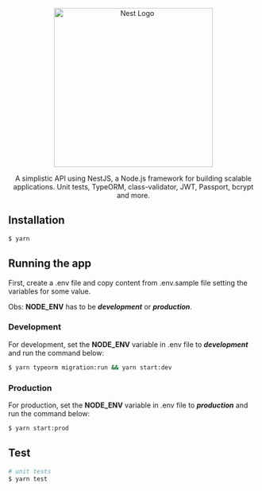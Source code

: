 <p align="center">
  <a href="http://nestjs.com/" target="blank"><img src="https://nestjs.com/img/logo_text.svg" width="320" alt="Nest Logo" /></a>
</p>

[travis-image]: https://api.travis-ci.org/nestjs/nest.svg?branch=master
[travis-url]: https://travis-ci.org/nestjs/nest
[linux-image]: https://img.shields.io/travis/nestjs/nest/master.svg?label=linux
[linux-url]: https://travis-ci.org/nestjs/nest
  
  <p align="center">A simplistic API using NestJS, a Node.js framework for building scalable applications. Unit tests, TypeORM, class-validator, JWT, Passport, bcrypt and more.</p>

## Installation

```bash
$ yarn
```

## Running the app

First, create a .env file and copy content from .env.sample file setting the variables for some value.

Obs: **NODE_ENV** has to be ***development*** or ***production***.

### Development
For development, set the **NODE_ENV** variable in .env file to ***development*** and run the command below:
```bash
$ yarn typeorm migration:run && yarn start:dev
```

### Production
For production, set the **NODE_ENV** variable in .env file to ***production*** and run the command below:
```bash
$ yarn start:prod
```

## Test

```bash
# unit tests
$ yarn test
```
